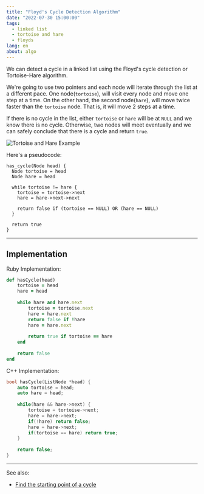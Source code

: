 ```yaml
---
title: "Floyd's Cycle Detection Algorithm"
date: "2022-07-30 15:00:00"
tags: 
  - linked list 
  - tortoise and hare
  - floyds
lang: en
about: algo
---
```



We can detect a cycle in a linked list using the Floyd's cycle detection or Tortoise-Hare algorithm.

We're going to use two pointers and each node will iterate through the list at a different pace. 
One node(`tortoise`), will visit every node and move one step at a time. 
On the other hand, the second node(`hare`), will move twice faster than the `tortoise` node. 
That is, it will move 2 steps at a time.

If there is no cycle in the list, either `tortoise` or `hare` will be at `NULL` and we know there is no cycle. 
Otherwise, two nodes will meet eventually and we can safely conclude that there is a cycle and return `true`.

![Tortoise and Hare Example](/images/posts/tortoise-and-hare/tortoise-and-hare.png)

Here's a pseudocode:
```text
has_cycle(Node head) {
  Node tortoise = head
  Node hare = head

  while tortoise != hare {
    tortoise = tortoise->next
    hare = hare->next->next

    return false if (tortoise == NULL) OR (hare == NULL)
  }

  return true
}
```

---

## Implementation

Ruby Implementation:
```rb
def hasCycle(head)
    tortoise = head
    hare = head
    
    while hare and hare.next
        tortoise = tortoise.next
        hare = hare.next
        return false if !hare
        hare = hare.next
        
        return true if tortoise == hare
    end
    
    return false
end
```

C++ Implementation:
```cpp
bool hasCycle(ListNode *head) {
    auto tortoise = head;
    auto hare = head;
    
    while(hare && hare->next) {
        tortoise = tortoise->next;
        hare = hare->next;
        if(!hare) return false;
        hare = hare->next;
        if(tortoise == hare) return true;
    }
    
    return false;
}
```

---

See also:
- [Find the starting point of a cycle](./algo-find-start-of-a-cycle)
